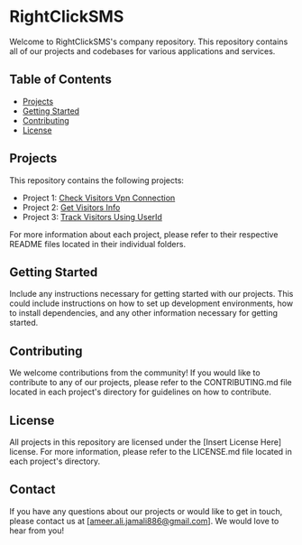 # RightClickSMS

Welcome to RightClickSMS's company repository. This repository contains all of our projects and codebases for various applications and services.

## Table of Contents

- [Projects](#projects)
- [Getting Started](#getting-started)
- [Contributing](#contributing)
- [License](#license)

## Projects

This repository contains the following projects:

- Project 1: [Check Visitors Vpn Connection](https://restapis89.000webhostapp.com/)
- Project 2: [Get Visitors Info](https://restapis89.000webhostapp.com/testing.php)
- Project 3: [Track Visitors Using UserId](https://restapis89.000webhostapp.com/testing.php)

For more information about each project, please refer to their respective README files located in their individual folders.

## Getting Started

Include any instructions necessary for getting started with our projects. This could include instructions on how to set up development environments, how to install dependencies, and any other information necessary for getting started.

## Contributing

We welcome contributions from the community! If you would like to contribute to any of our projects, please refer to the CONTRIBUTING.md file located in each project's directory for guidelines on how to contribute.

## License

All projects in this repository are licensed under the [Insert License Here] license. For more information, please refer to the LICENSE.md file located in each project's directory.

## Contact

If you have any questions about our projects or would like to get in touch, please contact us at [ameer.ali.jamali886@gmail.com]. We would love to hear from you!
